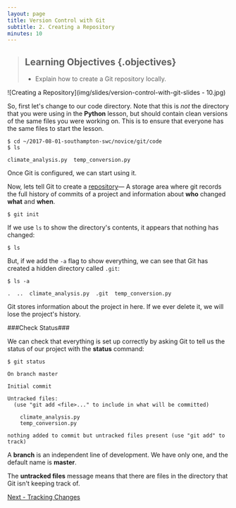 ```yaml
---
layout: page
title: Version Control with Git
subtitle: 2. Creating a Repository
minutes: 10
---
```

> ## Learning Objectives {.objectives}
> 
> *   Explain how to create a Git repository locally.

![Creating a Repository](img/slides/version-control-with-git-slides - 10.jpg)

So, first let's change to our code directory.  Note that this is *not* the directory that you were using in the **Python** lesson, but should contain clean versions of the same files you were working on.  This is to ensure that everyone has the same files to start the lesson.

~~~ {.bash}
$ cd ~/2017-08-01-southampton-swc/novice/git/code
$ ls
~~~

~~~ {.output}
climate_analysis.py  temp_conversion.py
~~~~

Once Git is configured,
we can start using it.

Now, lets tell Git to create a [repository](reference.html#repository)&mdash; A storage area where git records the full history of commits of a project and information about **who** changed **what** and **when**.

~~~ {.bash}
$ git init
~~~

If we use `ls` to show the directory's contents,
it appears that nothing has changed:

~~~ {.bash}
$ ls
~~~



But, if we add the `-a` flag to show everything,
we can see that Git has created a hidden directory called `.git`:

~~~ {.bash}
$ ls -a
~~~
~~~ {.output}
.  ..  climate_analysis.py  .git  temp_conversion.py
~~~

Git stores information about the project in here.
If we ever delete it,
we will lose the project's history.

###Check Status###

We can check that everything is set up correctly
by asking Git to tell us the status of our project with the **status** command:

~~~ {.bash}
$ git status
~~~
~~~ {.output}
On branch master

Initial commit

Untracked files:
  (use "git add <file>..." to include in what will be committed)

	climate_analysis.py
	temp_conversion.py

nothing added to commit but untracked files present (use "git add" to track)
~~~

A **branch** is an independent line of development.  We have only one, and the default name is **master**.

The **untracked files** message means that there are files in the directory
that Git isn't keeping track of.

[Next - Tracking Changes](03-changes.html)
